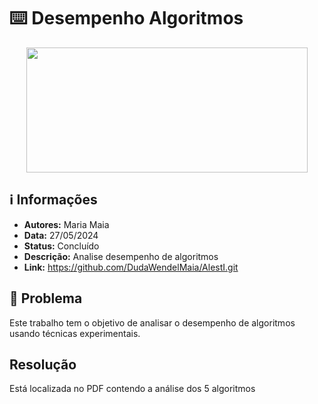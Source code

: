 # ⌨️ Desempenho Algoritmos

<div align="center">
<img width="450" height="200" src="https://res.cloudinary.com/practicaldev/image/fetch/s--u5FI10Fg--/c_limit%2Cf_auto%2Cfl_progressive%2Cq_auto%2Cw_880/https://thepracticaldev.s3.amazonaws.com/i/9f7ruqkkz9xl0937b1nf.png">
</div>

## ℹ️ Informações
- **Autores:** Maria Maia
- **Data:** 27/05/2024
- **Status:** Concluído
- **Descrição:** Analise desempenho de algoritmos
- **Link:** https://github.com/DudaWendelMaia/AlestI.git

## 🎯 Problema

Este trabalho tem o objetivo de analisar o desempenho de algoritmos usando técnicas
experimentais.

## Resolução

Está localizada no PDF contendo a análise dos 5 algoritmos
